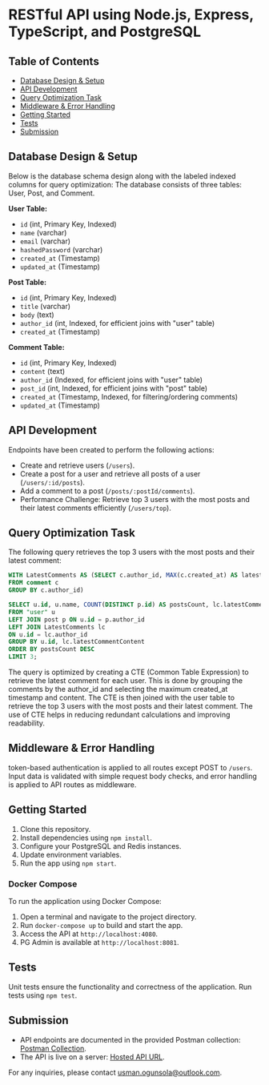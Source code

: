 # RESTful API using Node.js, Express, TypeScript, and PostgreSQL


## Table of Contents

- [Database Design & Setup](#database-design--setup)
- [API Development](#api-development)
- [Query Optimization Task](#query-optimization-task)
- [Middleware & Error Handling](#middleware--error-handling)
- [Getting Started](#getting-started)
- [Tests](#tests)
- [Submission](#submission)

## Database Design & Setup

Below is the database schema design along with the labeled indexed columns for query optimization:
The database consists of three tables: User, Post, and Comment.


**User Table:**
- `id` (int, Primary Key, Indexed)
- `name` (varchar)
- `email` (varchar)
- `hashedPassword` (varchar)
- `created_at` (Timestamp)
- `updated_at` (Timestamp)

**Post Table:**
- `id` (int, Primary Key, Indexed)
- `title` (varchar)
- `body` (text)
- `author_id` (int, Indexed, for efficient joins with "user" table)
- `created_at` (Timestamp)

**Comment Table:**
- `id` (int, Primary Key, Indexed)
- `content` (text)
- `author_id` (Indexed, for efficient joins with "user" table)
- `post_id` (int, Indexed, for efficient joins with "post" table)
- `created_at` (Timestamp, Indexed, for filtering/ordering comments)
- `updated_at` (Timestamp)

## API Development

Endpoints have been created to perform the following actions:
- Create and retrieve users (`/users`).
- Create a post for a user and retrieve all posts of a user (`/users/:id/posts`).
- Add a comment to a post (`/posts/:postId/comments`).
- Performance Challenge: Retrieve top 3 users with the most posts and their latest comments efficiently (`/users/top`).

## Query Optimization Task

The following query retrieves the top 3 users with the most posts and their latest comment:

```sql
WITH LatestComments AS (SELECT c.author_id, MAX(c.created_at) AS latestCommentCreatedAt, MAX(c.content) AS latestCommentContent
FROM comment c
GROUP BY c.author_id)

SELECT u.id, u.name, COUNT(DISTINCT p.id) AS postsCount, lc.latestCommentContent AS latestComment
FROM "user" u
LEFT JOIN post p ON u.id = p.author_id
LEFT JOIN LatestComments lc
ON u.id = lc.author_id
GROUP BY u.id, lc.latestCommentContent
ORDER BY postsCount DESC
LIMIT 3;

```

The query is optimized by creating a CTE (Common Table Expression) to retrieve the latest comment for each user. This is done by grouping the comments by the author_id and selecting the maximum created_at timestamp and content. The CTE is then joined with the user table to retrieve the top 3 users with the most posts and their latest comment. The use of CTE helps in reducing redundant calculations and improving readability.

## Middleware & Error Handling

token-based authentication is applied to all routes except POST to `/users`. Input data is validated with simple request body checks, and error handling is applied to API routes as middleware.

## Getting Started

1. Clone this repository.
2. Install dependencies using `npm install`.
3. Configure your PostgreSQL and Redis instances.
4. Update environment variables.
5. Run the app using `npm start`.

### Docker Compose

To run the application using Docker Compose:

1. Open a terminal and navigate to the project directory.
2. Run `docker-compose up` to build and start the app.
3. Access the API at `http://localhost:4080`.
4. PG Admin is available at `http://localhost:8081`.

## Tests

Unit tests ensure the functionality and correctness of the application. Run tests using `npm test`.

## Submission

- API endpoints are documented in the provided Postman collection: [Postman Collection](https://).
- The API is live on a server: [Hosted API URL](https://).

For any inquiries, please contact [usman.ogunsola@outlook.com](mailto:usman.ogunsola@outlook.com).
